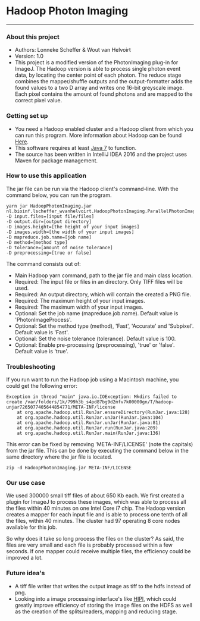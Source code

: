 # Hadoop Photon Imaging #

---------------------

### About this project ###

* Authors: Lonneke Scheffer & Wout van Helvoirt
* Version: 1.0
* This project is a modified version of the PhotonImaging plug-in for ImageJ. The Hadoop version is able to process
single photon event data, by locating the center point of each photon. The reduce stage combines the mapper/shuffle
outputs and the output-formatter adds the found values to a two D array and writes one 16-bit greyscale image. Each
pixel contains the amount of found photons and are mapped to the correct pixel value.

### Getting set up ###

* You need a Hadoop enabled cluster and a Hadoop client from which you can run this program. More information about
Hadoop can be found [Here](http://hadoop.apache.org).
* This software requires at least [Java 7](https://www.oracle.com/downloads/index.html) to function.
* The source has been written in IntelliJ IDEA 2016 and the project uses Maven for package management.

### How to use this application ###

The jar file can be run via the Hadoop client's command-line. With the command below, you can run the program.

    yarn jar HadoopPhotonImaging.jar nl.bioinf.lscheffer_wvanhelvoirt.HadoopPhotonImaging.ParallelPhotonImageProcessor
    -D input.files=[input file/files]
    -D output.dir=[output directory]
    -D images.height=[the height of your input images]
    -D images.width=[the width of your input images]
    -D mapreduce.job.name=[job name]
    -D method=[method type]
    -D tolerance=[amount of noise tolerance]
    -D preprocessing=[true or false]

The command consists out of:

* Main Hadoop yarn command, path to the jar file and main class location.
* Required: The input file or files in an directory. Only TIFF files will be used.
* Required: An output directory, which will contain the created a PNG file.
* Required: The maximum height of your input images.
* Required: The maximum width of your input images.
* Optional: Set the job name (mapreduce.job.name). Default value is 'PhotonImageProcess'.
* Optional: Set the method type (method), 'Fast', 'Accurate' and 'Subpixel'. Default value is 'Fast'.
* Optional: Set the noise tolerance (tolerance). Default value is 100.
* Optional: Enable pre-processing (preprocessing), 'true' or 'false'. Default value is 'true'.

### Troubleshooting ###

If you run want to run the Hadoop job using a Macintosh machine, you could get the following error:

    Exception in thread "main" java.io.IOException: Mkdirs failed to create /var/folders/1k/799h3b_s4pd87bg9d2mfv7k00000gn/T/hadoop-unjar7265077405644854771/META-INF/license
        at org.apache.hadoop.util.RunJar.ensureDirectory(RunJar.java:128)
        at org.apache.hadoop.util.RunJar.unJar(RunJar.java:104)
        at org.apache.hadoop.util.RunJar.unJar(RunJar.java:81)
        at org.apache.hadoop.util.RunJar.run(RunJar.java:209)
        at org.apache.hadoop.util.RunJar.main(RunJar.java:136)

This error can be fixed by removing 'META-INF/LICENSE' (note the capitals) from the jar file. This can be done by
executing the command below in the same directory where the jar file is located.

    zip -d HadoopPhotonImaging.jar META-INF/LICENSE

### Our use case ###

We used 300000 small tiff files of about 650 Kb each. We first created a plugin for ImageJ to process these images,
which was able to process all the files within 40 minutes on one Intel Core i7 chip. The Hadoop version creates a mapper
for each input file and is able to process one tenth of all the files, within 40 minutes. The cluster had 97 operating 8
core nodes available for this job.

So why does it take so long process the files on the cluster? As said, the files are very small and each file is
probably processed within a few seconds. If one mapper could receive multiple files, the efficiency could be improved
a lot.

### Future idea's ###

* A tiff file writer that writes the output image as tiff to the hdfs instead of png.
* Looking into a image processing interface's like [HIPI](http://hipi.cs.virginia.edu), which could greatly improve
efficiency of storing the image files on the HDFS as well as the creation of the splits/readers, mapping and reducing
stage.